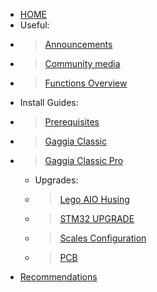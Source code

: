 * [HOME](/)
* Useful:
* >[Announcements](announcements/)
* >[Community media](community/community-media.md)
* >[Functions Overview](guides/functions-guide.md)
* Install Guides:
* >[Prerequisites](prereq/prerequisites.md)
* >[Gaggia Classic](gc/gaggia-classic.md)
* >[Gaggia Classic Pro](gcp/gaggia-classic-pro-new-classic.md)
    * Upgrades:
    * >[Lego AIO Husing](guides/lego-component-build-guide.md)
    * >[STM32 UPGRADE](stm32-upgrade-pack/blackpill.md)
    * >[Scales Configuration](scales/scales.md)
    * >[PCB](pcb/singleboard.md)
* [Recommendations](learning/learning-sources.md)

